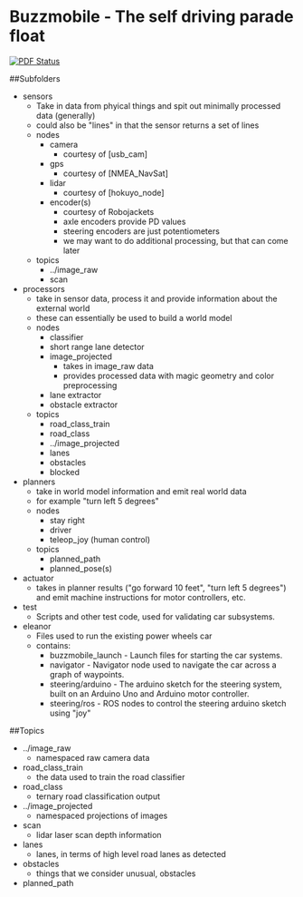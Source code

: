 Buzzmobile - The self driving parade float
================
[![PDF Status](https://www.sharelatex.com/github/repos/gtagency/buzzmobile/builds/latest/badge.svg)](https://www.sharelatex.com/github/repos/gtagency/buzzmobile/builds/latest/output.pdf)


##Subfolders
- sensors
  - Take in data from phyical things and spit out minimally processed data (generally)
  - could also be "lines" in that the sensor returns a set of lines
  - nodes
    - camera
      - courtesy of [usb_cam]
    - gps
      - courtesy of [NMEA_NavSat]
    - lidar
      - courtesy of [hokuyo_node]
    - encoder(s)
      - courtesy of Robojackets
      - axle encoders provide PD values
      - steering encoders are just potentiometers
      - we may want to do additional processing, but that can come later
  - topics
    - ../image_raw
    - scan
- processors
  - take in sensor data, process it and provide information about the external world
  - these can essentially be used to build a world model
  - nodes
    - classifier
    - short range lane detector
    - image_projected
      - takes in image_raw data
      - provides processed data with magic geometry and color preprocessing
    - lane extractor
    - obstacle extractor
  - topics
    - road_class_train
    - road_class
    - ../image_projected
    - lanes
    - obstacles
    - blocked
- planners
  - take in world model information and emit real world data
  - for example "turn left 5 degrees"
  - nodes
    - stay right
    - driver
    - teleop_joy (human control)
  - topics
    - planned_path
    - planned_pose(s)
- actuator
  - takes in planner results ("go forward 10 feet", "turn left 5 degrees") and emit machine instructions for motor controllers, etc.
- test
  - Scripts and other test code, used for validating car subsystems.
- eleanor
  - Files used to run the existing power wheels car
  - contains:
    - buzzmobile_launch - Launch files for starting the car systems.
    - navigator - Navigator node used to navigate the car across a graph of waypoints.
    - steering/arduino - The arduino sketch for the steering system, built on an Arduino Uno and Arduino motor controller.
    - steering/ros - ROS nodes to control the steering arduino sketch using "joy"


##Topics
- ../image_raw
  - namespaced raw camera data
- road_class_train
  - the data used to train the road classifier
- road_class
  - ternary road classification output
- ../image_projected
  - namespaced projections of images
- scan
  - lidar laser scan depth information
- lanes
  - lanes, in terms of high level road lanes as detected
- obstacles
  - things that we consider unusual, obstacles
- planned_path
